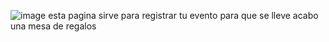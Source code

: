 ![image](https://github.com/IvanHueman/webQregalos/assets/139836161/2c8b4e00-6451-4bcd-b8c9-630cd3adcc29)
esta pagina sirve para registrar tu evento para que se lleve acabo una mesa de regalos
